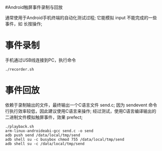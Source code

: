 #Android触屏事件录制与回放

通常使用于Android手机终端的自动化测试过程;
它能模拟 input 不能完成的一些事件，如 长按操作;

# 事件录制

手机通过USB线连接到PC，执行命令

    ./recorder.sh

# 事件回放

依赖于录制输出的文件，最终输出一个C语言文件 send.c;
因为 sendevent 命令行执行效率较低，因此建议使用C语言来操作;
经过测试，使用C语言编译输出的二进制文件模拟触屏事件，效果 prefect;

    ./playback.sh
    arm-linux-androideabi-gcc send.c -o send
    adb push send /data/local/tmp/send
    adb shell su -c busybox chmod 755 /data/local/tmp/send
    adb shell su -c /data/local/tmp/send
